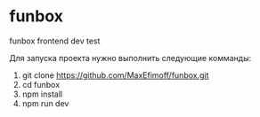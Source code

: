 # funbox
funbox frontend dev test

Для запуска проекта нужно выполнить следующие комманды:

1. git clone https://github.com/MaxEfimoff/funbox.git
2. cd funbox
3. npm install
4. npm run dev
